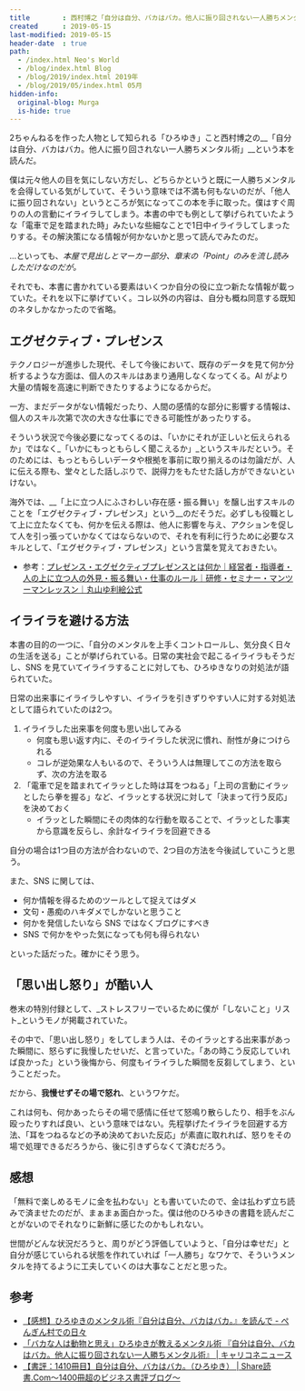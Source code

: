 ```yaml
---
title        : 西村博之「自分は自分、バカはバカ。他人に振り回されない一人勝ちメンタル術」を読んだ
created      : 2019-05-15
last-modified: 2019-05-15
header-date  : true
path:
  - /index.html Neo's World
  - /blog/index.html Blog
  - /blog/2019/index.html 2019年
  - /blog/2019/05/index.html 05月
hidden-info:
  original-blog: Murga
  is-hide: true
---
```


2ちゃんねるを作った人物として知られる「ひろゆき」こと西村博之の__「自分は自分、バカはバカ。他人に振り回されない一人勝ちメンタル術」__という本を読んだ。

僕は元々他人の目を気にしない方だし、どちらかというと既に一人勝ちメンタルを会得している気がしていて、そういう意味では不満も何もないのだが、「他人に振り回されない」というところが気になってこの本を手に取った。僕はすぐ周りの人の言動にイライラしてしまう。本書の中でも例として挙げられていたような「電車で足を踏まれた時」みたいな些細なことで1日中イライラしてしまったりする。その解決策になる情報が何かないかと思って読んでみたのだ。

…といっても、_本屋で見出しとマーカー部分、章末の「Point」のみを流し読みしただけなのだが。_

それでも、本書に書かれている要素はいくつか自分の役に立つ新たな情報が載っていた。それを以下に挙げていく。コレ以外の内容は、自分も概ね同意する既知のネタしかなかったので省略。

## エグゼクティブ・プレゼンス

テクノロジーが進歩した現代、そして今後において、既存のデータを見て何か分析するような方面は、個人のスキルはあまり通用しなくなってくる。AI がより大量の情報を高速に判断できたりするようになるからだ。

一方、まだデータがない情報だったり、人間の感情的な部分に影響する情報は、個人のスキル次第で次の大きな仕事にできる可能性があったりする。

そういう状況で今後必要になってくるのは、「いかにそれが正しいと伝えられるか」ではなく_「いかにもっともらしく聞こえるか」_というスキルだという。そのためには、もっともらしいデータや根拠を事前に取り揃えるのは勿論だが、人に伝える際も、堂々とした話しぶりで、説得力をもたせた話し方ができないといけない。

海外では、__「上に立つ人にふさわしい存在感・振る舞い」を醸し出すスキルのことを「エグゼクティブ・プレゼンス」という__のだそうだ。必ずしも役職として上に立たなくても、何かを伝える際は、他人に影響を与え、アクションを促して人を引っ張っていかなくてはならないので、それを有利に行うために必要なスキルとして、「エグゼクティブ・プレゼンス」という言葉を覚えておきたい。

- 参考：[プレゼンス・エグゼクティブプレゼンスとは何か｜経営者・指導者・人の上に立つ人の外見・振る舞い・仕事のルール｜研修・セミナー・マンツーマンレッスン｜丸山ゆ利絵公式](https://www.attainments.co.jp/car_executive.html)

## イライラを避ける方法

本書の目的の一つに、「自分のメンタルを上手くコントロールし、気分良く日々の生活を送る」ことが挙げられている。日常の実社会で起こるイライラもそうだし、SNS を見ていてイライラすることに対しても、ひろゆきなりの対処法が語られていた。

日常の出来事にイライラしやすい、イライラを引きずりやすい人に対する対処法として語られていたのは2つ。

1. イライラした出来事を何度も思い出してみる
    - 何度も思い返す内に、そのイライラした状況に慣れ、耐性が身につけられる
    - コレが逆効果な人もいるので、そういう人は無理してこの方法を取らず、次の方法を取る
2. 「電車で足を踏まれてイラッとした時は耳をつねる」「上司の言動にイラッとしたら拳を握る」など、イラッとする状況に対して「決まって行う反応」を決めておく
    - イラッとした瞬間にその肉体的な行動を取ることで、イラッとした事実から意識を反らし、余計なイライラを回避できる

自分の場合は1つ目の方法が合わないので、2つ目の方法を今後試していこうと思う。

また、SNS に関しては、

- 何か情報を得るためのツールとして捉えてはダメ
- 文句・愚痴のハキダメでしかないと思うこと
- 何かを発信したいなら SNS ではなくブログにすべき
- SNS で何かをやった気になっても何も得られない

といった話だった。確かにそう思う。

## 「思い出し怒り」が酷い人

巻末の特別付録として、_ストレスフリーでいるために僕が「しないこと」リスト_というモノが掲載されていた。

その中で、「思い出し怒り」をしてしまう人は、そのイラッとする出来事があった瞬間に、怒らずに我慢したせいだ、と言っていた。「あの時こう反応していれば良かった」という後悔から、何度もイライラした瞬間を反芻してしまう、ということだった。

だから、__我慢せずその場で怒れ__、というワケだ。

これは何も、何かあったらその場で感情に任せて怒鳴り散らしたり、相手をぶん殴ったりすれば良い、という意味ではない。先程挙げたイライラを回避する方法、「耳をつねるなどの予め決めておいた反応」が素直に取れれば、怒りをその場で処理できるだろうから、後に引きずらなくて済むだろう。

## 感想

「無料で楽しめるモノに金を払わない」とも書いていたので、金は払わず立ち読みで済ませたのだが、まぁまぁ面白かった。僕は他のひろゆきの書籍を読んだことがないのでそれなりに新鮮に感じたのかもしれない。

世間がどんな状況だろうと、周りがどう評価していようと、「自分は幸せだ」と自分が感じていられる状態を作れていれば「一人勝ち」なワケで、そういうメンタルを持てるように工夫していくのは大事なことだと思った。

## 参考

- [【感想】ひろゆきのメンタル術『自分は自分、バカはバカ。』を読んで - ぺんぎん村での日々](https://drawdraw.hatenablog.com/entry/2019/04/14/125129)
- [「バカな人は動物と思え」ひろゆきが教えるメンタル術 『自分は自分、バカはバカ。他人に振り回されない一人勝ちメンタル術』 | キャリコネニュース](https://news.careerconnection.jp/?p=70082)
- [【書評：1410冊目】自分は自分、バカはバカ。（ひろゆき） | Share読書.Com〜1400冊超のビジネス書評ブログ〜](https://sharedoku.com/archives/18141)

